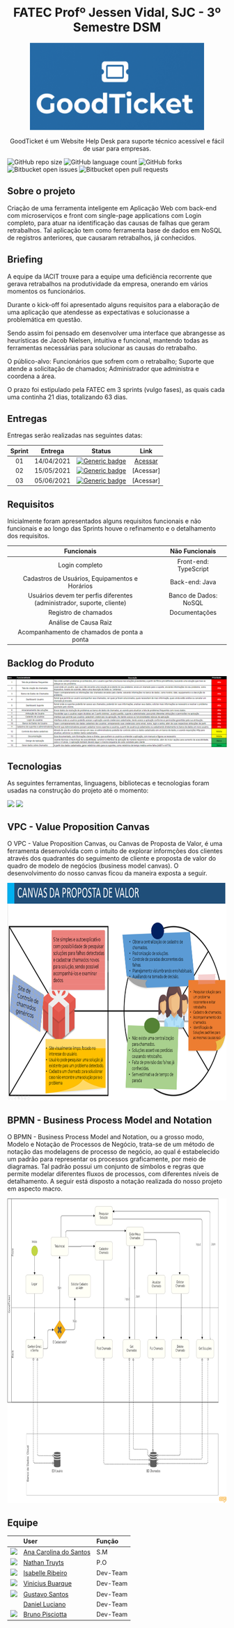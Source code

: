 <br id="topo">
<h1 align = "center"> FATEC Profº Jessen Vidal, SJC - 3º Semestre DSM </h1>
<p align = "center">
<img src = "https://github.com/Grupo2-DSM/Api-3dsm-2022/blob/main/img/Logo.png" width = "400px" height = "200px">


<p align = "center"> GoodTicket é um Website Help Desk para suporte técnico acessível e fácil de usar para empresas.

![GitHub repo size](https://img.shields.io/github/repo-size/Grupo2-DSM/Api-3dsm-2022?style=for-the-badge)
![GitHub language count](https://img.shields.io/github/languages/count/Grupo2-DSM/api-3dsm-2022?style=for-the-badge)
![GitHub forks](https://img.shields.io/github/forks/Grupo2-DSM/api-3dsm-2022?style=for-the-badge)
![Bitbucket open issues](https://img.shields.io/github/issues-raw/Grupo2-DSM/api-3dsm-2022?style=for-the-badge)
![Bitbucket open pull requests](https://img.shields.io/github/issues-pr/Grupo2-DSM/api-3dsm-2022?style=for-the-badge)

 
 ## Sobre o projeto 

Criação de uma ferramenta inteligente em Aplicação Web com back-end com microserviços e front com single-page applications com Login completo, para atuar na identificação das causas de falhas que geram retrabalhos. Tal aplicação tem como ferramenta base de dados em NoSQL de registros anteriores, que causaram retrabalhos, já conhecidos.
 
  ## Briefing
 
A equipe da IACIT trouxe para a equipe uma deficiência recorrente que gerava retrabalhos na produtividade da empresa, onerando em vários momentos os funcionários. 

Durante o kick-off foi apresentado alguns requisitos para a elaboração de uma aplicação que atendesse as expectativas e solucionasse a problemática em questão.

Sendo assim foi pensado em desenvolver uma interface que abrangesse as heurísticas de Jacob Nielsen, intuitiva e funcional, mantendo todas as ferramentas necessárias para solucionar as causas do retrabalho.

O público-alvo: Funcionários que sofrem com o retrabalho; Suporte que atende a solicitação de chamados; Administrador que administra e coordena a área.

O prazo foi estipulado pela FATEC em 3 sprints (vulgo fases), as quais cada uma continha 21 dias, totalizando 63 dias. 
 
 ## Entregas
Entregas serão realizadas nas seguintes datas:

**Sprint**  | **Entrega** | **Status**         | **Link**
:---------: | :------:    | :-------:          | :-------:
01          | 14/04/2021  | [![Generic badge](https://img.shields.io/badge/-Em%20curso-orange)](https://shields.io/)  | [Acessar](https://github.com/Grupo2-DSM/Api-3dsm-2022/tree/Sprint-1)|
02          | 15/05/2021  | [![Generic badge](https://img.shields.io/badge/-Em%20curso-orange)](https://shields.io/)  | [Acessar]
03          | 05/06/2021  | [![Generic badge](https://img.shields.io/badge/-Em%20curso-orange)](https://shields.io/)  | [Acessar]

## Requisitos 

Inicialmente foram apresentados alguns requisitos funcionais e não funcionais e ao longo das Sprints houve o refinamento e o detalhamento dos requisitos. 

**Funcionais**  |    | **Não Funcionais** |
:--------------:|:--:|:--------------:|
Login completo  |    |Front-end: TypeScript |
Cadastros de Usuários, Equipamentos e Horários | |Back-end: Java |
Usuários devem ter perfis diferentes (administrador, suporte, cliente)| | Banco de Dados:  NoSQL |
Registro de chamados | | Documentações |
Análise de Causa Raiz  |
Acompanhamento de chamados de ponta a ponta |

## Backlog do Produto 

<img src = "https://github.com/Grupo2-DSM/Api-3dsm-2022/blob/main/img/Backlog_Produto.png">


 ## Tecnologias
  
As seguintes ferramentas, linguagens, bibliotecas e tecnologias foram usadas na construção do projeto até o momento:

 <img src="https://img.shields.io/badge/MongoDB-4EA94B?style=for-the-badge&logo=mongodb&logoColor=white" /> <img src="https://img.shields.io/badge/Java-ED8B00?style=for-the-badge&logo=java&logoColor=white" />

 ## VPC - Value Proposition Canvas 
     
O VPC - Value Proposition Canvas, ou Canvas de Proposta de Valor, é uma ferramenta desenvolvida com o intuito de explorar informções dos clientes através dos quadrantes do seguimento de cliente e proposta de valor do quadro de modelo de negócios (business model canvas). O desenvolvimento do nosso canvas ficou da maneira exposta a seguir.

<img src = "https://github.com/Grupo2-DSM/Api-3dsm-2022/blob/main/img/VPC.png" width = "1200px" height = "500px">
 
 
  
## BPMN - Business Process Model and Notation
    
O BPMN - Business Process Model and Notation, ou a grosso modo, Modelo e Notação de Processos de Negócio, trata-se de um método de notação das modelagens de processo de negócio, ao qual é estabelecido um padrão para representar os processos graficamente, por meio de diagramas. Tal padrão possui um conjunto de símbolos e regras que permite modelar diferentes fluxos de processos, com diferentes níveis de detalhamento. A seguir está disposto a notação realizada do nosso projeto em aspecto macro. 
 
 <img src = "https://github.com/Grupo2-DSM/Api-3dsm-2022/blob/main/img/BPMN.png" width = "1200px" height = "700px">
 
 
  
## Equipe
|                                                            | User                                                | Função |
| :--------------------------------------------------------- | :-----------------------------------------------    | :------- |
| ![](https://avatars.githubusercontent.com/u/78958795?s=30) | [Ana Carolina do Santos](https://github.com/annakks)|   S.M    |
| ![](https://avatars.githubusercontent.com/u/78803504?s=30) | [Nathan Truyts](https://github.com/Nathtruyts)      |   P.O    |
| ![](https://avatars.githubusercontent.com/u/79321198?s=30) | [Isabelle Ribeiro](https://github.com/drisabelles)  | Dev-Team |
| ![](https://avatars.githubusercontent.com/u/69692614?s=30) | [Vinicius Buarque](https://github.com/vbuarque)     | Dev-Team |
| ![](https://avatars.githubusercontent.com/u/55259166?s=30) | [Gustavo Santos](https://github.com/gustavols)      | Dev-Team |
| ![]()                                                     |  [Daniel Luciano](https://github.com/daniellsfilho)  | Dev-Team |
| ![](https://avatars.githubusercontent.com/u/52466841?s=30) | [Bruno Pisciotta](https://github.com/bruno-pisciotta281)| Dev-Team |

